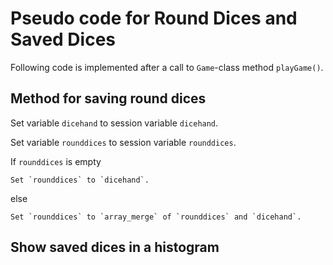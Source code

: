 Pseudo code for Round Dices and Saved Dices
===========================================
Following code is implemented after a call to `Game`-class method `playGame()`.

## Method for saving round dices

Set variable `dicehand` to session variable `dicehand`.

Set variable `rounddices` to session variable `rounddices`.

If `rounddices` is empty

    Set `rounddices` to `dicehand`.
else

    Set `rounddices` to `array_merge` of `rounddices` and `dicehand`.

## Show saved dices in a histogram
